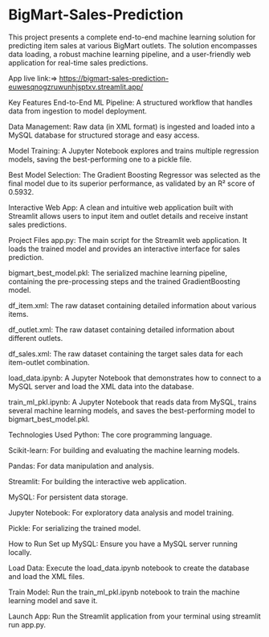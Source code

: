 # BigMart-Sales-Prediction

This project presents a complete end-to-end machine learning solution for predicting item sales at various BigMart outlets. The solution encompasses data loading, a robust machine learning pipeline, and a user-friendly web application for real-time sales predictions.

App live link:=> https://bigmart-sales-prediction-euwesqnogzruwunhjsptxv.streamlit.app/

Key Features
End-to-End ML Pipeline: A structured workflow that handles data from ingestion to model deployment.

Data Management: Raw data (in XML format) is ingested and loaded into a MySQL database for structured storage and easy access.

Model Training: A Jupyter Notebook explores and trains multiple regression models, saving the best-performing one to a pickle file.

Best Model Selection: The Gradient Boosting Regressor was selected as the final model due to its superior performance, as validated by an R² score of 0.5932.

Interactive Web App: A clean and intuitive web application built with Streamlit allows users to input item and outlet details and receive instant sales predictions.

Project Files
app.py: The main script for the Streamlit web application. It loads the trained model and provides an interactive interface for sales prediction.

bigmart_best_model.pkl: The serialized machine learning pipeline, containing the pre-processing steps and the trained GradientBoosting model.

df_item.xml: The raw dataset containing detailed information about various items.

df_outlet.xml: The raw dataset containing detailed information about different outlets.

df_sales.xml: The raw dataset containing the target sales data for each item-outlet combination.

load_data.ipynb: A Jupyter Notebook that demonstrates how to connect to a MySQL server and load the XML data into the database.

train_ml_pkl.ipynb: A Jupyter Notebook that reads data from MySQL, trains several machine learning models, and saves the best-performing model to bigmart_best_model.pkl.

Technologies Used
Python: The core programming language.

Scikit-learn: For building and evaluating the machine learning models.

Pandas: For data manipulation and analysis.

Streamlit: For building the interactive web application.

MySQL: For persistent data storage.

Jupyter Notebook: For exploratory data analysis and model training.

Pickle: For serializing the trained model.

How to Run
Set up MySQL: Ensure you have a MySQL server running locally.

Load Data: Execute the load_data.ipynb notebook to create the database and load the XML files.

Train Model: Run the train_ml_pkl.ipynb notebook to train the machine learning model and save it.

Launch App: Run the Streamlit application from your terminal using streamlit run app.py.
